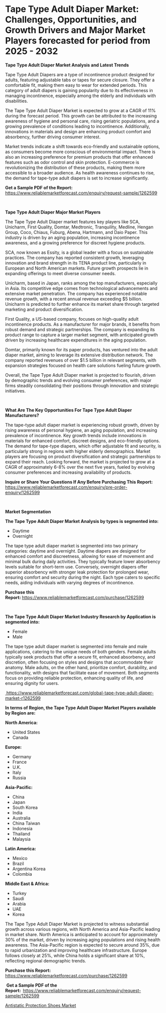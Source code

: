 <p><h1>Tape Type Adult Diaper Market: Challenges, Opportunities, and Growth Drivers and Major Market Players forecasted for period from 2025 - 2032</h1></p><p><strong>Tape Type Adult Diaper Market Analysis and Latest Trends</strong></p>
<p><p>Tape Type Adult Diapers are a type of incontinence product designed for adults, featuring adjustable tabs or tapes for secure closure. They offer a comfortable fit, making them easy to wear for extended periods. This category of adult diapers is gaining popularity due to its effectiveness in managing incontinence, especially among the elderly and individuals with disabilities.</p><p>The Tape Type Adult Diaper Market is expected to grow at a CAGR of 11% during the forecast period. This growth can be attributed to the increasing awareness of hygiene and personal care, rising geriatric populations, and a growing prevalence of conditions leading to incontinence. Additionally, innovations in materials and design are enhancing product comfort and absorbency, further driving consumer interest.</p><p>Market trends indicate a shift towards eco-friendly and sustainable options, as consumers become more conscious of environmental impact. There is also an increasing preference for premium products that offer enhanced features such as odor control and skin protection. E-commerce is revolutionizing the distribution of these products, making them more accessible to a broader audience. As health awareness continues to rise, the demand for tape-type adult diapers is set to increase significantly.</p></p>
<p><strong>Get a Sample PDF of the Report:&nbsp;</strong> <a href="https://www.reliablemarketforecast.com/enquiry/request-sample/1262599?utm_campaign=2294&utm_medium=2&utm_source=Github&utm_content=ia&utm_term=05042025&utm_id=tape-type-adult-diaper">https://www.reliablemarketforecast.com/enquiry/request-sample/1262599</a></p>
<p>&nbsp;</p>
<p><strong>Tape Type Adult Diaper Major Market Players</strong></p>
<p><p>The Tape Type Adult Diaper market features key players like SCA, Unicharm, First Quality, Domtar, Medtronic, Tranquility, Medline, Hengan Group, Coco, Chiaus, Fuburg, Abena, Hartmann, and Daio Paper. This industry is driven by an aging population, increasing incontinence awareness, and a growing preference for discreet hygiene products.</p><p>SCA, now known as Essity, is a global leader with a focus on sustainable practices. The company has reported consistent growth, leveraging innovation and brand strength in its TENA product line, particularly in European and North American markets. Future growth prospects lie in expanding offerings to meet diverse consumer needs.</p><p>Unicharm, based in Japan, ranks among the top manufacturers, especially in Asia. Its competitive edge comes from technological advancements and extensive market penetration. The company has experienced notable revenue growth, with a recent annual revenue exceeding $5 billion. Unicharm is predicted to further enhance its market share through targeted marketing and product diversification.</p><p>First Quality, a US-based company, focuses on high-quality adult incontinence products. As a manufacturer for major brands, it benefits from robust demand and strategic partnerships. The company is expanding its product range to capture a larger market segment, with anticipated growth driven by increasing healthcare expenditures in the aging population.</p><p>Domtar, primarily known for its paper products, has ventured into the adult diaper market, aiming to leverage its extensive distribution network. The company reported revenues of over $1.5 billion in relevant segments, with expansion strategies focused on health care solutions fueling future growth.</p><p>Overall, the Tape Type Adult Diaper market is projected to flourish, driven by demographic trends and evolving consumer preferences, with major firms steadily consolidating their positions through innovation and strategic initiatives.</p></p>
<p>&nbsp;</p>
<p><strong>What Are The Key Opportunities For Tape Type Adult Diaper Manufacturers?</strong></p>
<p><p>The tape-type adult diaper market is experiencing robust growth, driven by rising awareness of personal hygiene, an aging population, and increasing prevalence of incontinence. Key growth trends include innovations in materials for enhanced comfort, discreet designs, and eco-friendly options. The demand for tape-type diapers, which offer adjustable fit and security, is particularly strong in regions with higher elderly demographics. Market players are focusing on product diversification and strategic partnerships to expand their reach. Looking forward, the market is projected to grow at a CAGR of approximately 6-8% over the next five years, fueled by evolving consumer preferences and increasing availability of products.</p></p>
<p><strong>Inquire or Share Your Questions If Any Before Purchasing This Report:</strong> <a href="https://www.reliablemarketforecast.com/enquiry/pre-order-enquiry/1262599?utm_campaign=2294&utm_medium=2&utm_source=Github&utm_content=ia&utm_term=05042025&utm_id=tape-type-adult-diaper">https://www.reliablemarketforecast.com/enquiry/pre-order-enquiry/1262599</a></p>
<p>&nbsp;</p>
<p><strong>Market Segmentation</strong></p>
<p><strong>The Tape Type Adult Diaper Market Analysis by types is segmented into:</strong></p>
<p><ul><li>Daytime</li><li>Overnight</li></ul></p>
<p><p>The tape type adult diaper market is segmented into two primary categories: daytime and overnight. Daytime diapers are designed for enhanced comfort and discreetness, allowing for ease of movement and minimal bulk during daily activities. They typically feature lower absorbency levels suitable for short-term use. Conversely, overnight diapers offer superior absorbency with stronger leak protection for prolonged wear, ensuring comfort and security during the night. Each type caters to specific needs, aiding individuals with varying degrees of incontinence.</p></p>
<p><strong>Purchase this Report:&nbsp;</strong><a href="https://www.reliablemarketforecast.com/purchase/1262599?utm_campaign=2294&utm_medium=2&utm_source=Github&utm_content=ia&utm_term=05042025&utm_id=tape-type-adult-diaper">https://www.reliablemarketforecast.com/purchase/1262599</a></p>
<p>&nbsp;</p>
<p><strong>The Tape Type Adult Diaper Market Industry Research by Application is segmented into:</strong></p>
<p><ul><li>Female</li><li>Male</li></ul></p>
<p><p>The tape type adult diaper market is segmented into female and male applications, catering to the unique needs of both genders. Female adults typically seek products that offer a secure fit, enhanced absorbency, and discretion, often focusing on styles and designs that accommodate their anatomy. Male adults, on the other hand, prioritize comfort, durability, and functionality, with designs that facilitate ease of movement. Both segments focus on providing reliable protection, enhancing quality of life, and ensuring dignity for users.</p></p>
<p><a href="https://www.reliablemarketforecast.com/global-tape-type-adult-diaper-market-r1262599?utm_campaign=2294&utm_medium=2&utm_source=Github&utm_content=ia&utm_term=05042025&utm_id=tape-type-adult-diaper">&nbsp;https://www.reliablemarketforecast.com/global-tape-type-adult-diaper-market-r1262599</a></p>
<p><strong>In terms of Region, the Tape Type Adult Diaper Market Players available by Region are:</strong></p>
<p>
    <p> <strong> North America: </strong>
        <ul>
            <li>United States</li>
            <li>Canada</li>
        </ul>
        </p> 
    <p> <strong> Europe: </strong>
        <ul>
            <li>Germany</li>
            <li>France</li>
            <li>U.K.</li>
            <li>Italy</li>
            <li>Russia</li>
        </ul>
        </p> 
    <p> <strong> Asia-Pacific: </strong>
        <ul>
            <li>China</li>
            <li>Japan</li>
            <li>South Korea</li>
            <li>India</li>
            <li>Australia</li>
            <li>China Taiwan</li>
            <li>Indonesia</li>
            <li>Thailand</li>
            <li>Malaysia</li>
        </ul>
        </p> 
    <p> <strong> Latin America: </strong>
        <ul>
            <li>Mexico</li>
            <li>Brazil</li>
            <li>Argentina Korea</li>
            <li>Colombia</li>
        </ul>
        </p> 
    <p> <strong> Middle East & Africa: </strong>
        <ul>
            <li>Turkey</li>
            <li>Saudi</li>
            <li>Arabia</li>
            <li>UAE</li>
            <li>Korea</li>
        </ul>
    </p>
    </p>
<p><p>The Tape Type Adult Diaper Market is projected to witness substantial growth across various regions, with North America and Asia-Pacific leading in market share. North America is anticipated to account for approximately 30% of the market, driven by increasing aging populations and rising health awareness. The Asia-Pacific region is expected to secure around 35%, due to rapid urbanization and improving healthcare infrastructure. Europe follows closely at 25%, while China holds a significant share at 10%, reflecting regional demographic trends.</p></p>
<p><strong>Purchase this Report: </strong><a href="https://www.reliablemarketforecast.com/purchase/1262599?utm_campaign=2294&utm_medium=2&utm_source=Github&utm_content=ia&utm_term=05042025&utm_id=tape-type-adult-diaper">https://www.reliablemarketforecast.com/purchase/1262599</a></p>
<p>&nbsp;<strong>Get a Sample PDF of the Report:&nbsp;&nbsp;</strong><a href="https://www.reliablemarketforecast.com/enquiry/request-sample/1262599?utm_campaign=2294&utm_medium=2&utm_source=Github&utm_content=ia&utm_term=05042025&utm_id=tape-type-adult-diaper">https://www.reliablemarketforecast.com/enquiry/request-sample/1262599</a></p>
<p><strong></strong></p>
<p><p><a href="https://github.com/lindaopodray/Market-Research-Report-List-1/blob/main/antistatic-protection-shoes-market.md?utm_campaign=2294&utm_medium=2&utm_source=Github&utm_content=ia&utm_term=05042025&utm_id=tape-type-adult-diaper">Antistatic Protection Shoes Market</a></p></p>